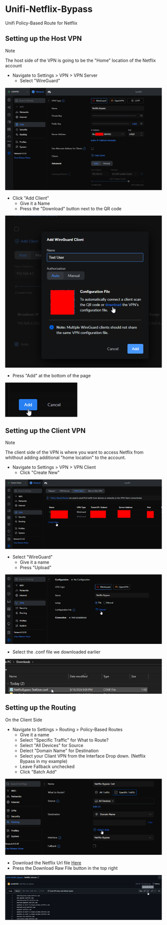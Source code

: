 # Unifi-Netflix-Bypass
Unifi Policy-Based Route for Netflix
## Setting up the Host VPN
> [!NOTE]
> The host side of the VPN is going to be the "Home" location of the Netflix account

- Navigate to Settings > VPN > VPN Server
  - Select "WireGuard"

![alt text](<1.png>)

- Click "Add Client"
  - Give it a Name
  - Press the "Download" button next to the QR code

 ![alt text](<2.png>)

 - Press "Add" at the bottom of the page

 ![alt text](<3.png>)

## Setting up the Client VPN

> [!NOTE]
> The client side of the VPN is where you want to access Netflix from whithout adding additional "home location" to the account.

- Navigate to Settings > VPN > VPN Client
  - Click "Create New"
 
 ![alt text](<4.png>)

- Select "WireGuard"
  - Give it a name
  - Press "Upload"

 ![alt text](<5.png>)

 - Select the .conf file we downloaded earlier

 ![alt text](<6.png>)

## Setting up the Routing

On the Client Side
- Navigate to Settings > Routing > Policy-Based Routes
  - Give it a name
  - Select "Specific Traffic" for What to Route?
  - Select "All Devices" for Source
  - Delect "Domain Name" for Destination
  - Select your Cliant VPN from the Interface Drop down. (Netflix Bypass in my example)
  - Leave Fallback unchecked
  - Click "Batch Add"

 ![alt text](<7.png>)

- Download the Netflix Url file [Here](https://github.com/esmith443/Unifi-Netflix-Bypass/blob/main/Netflix%20Urls.txt)
- Press the Download Raw File button in the top right

 ![alt text](<8.png>)
